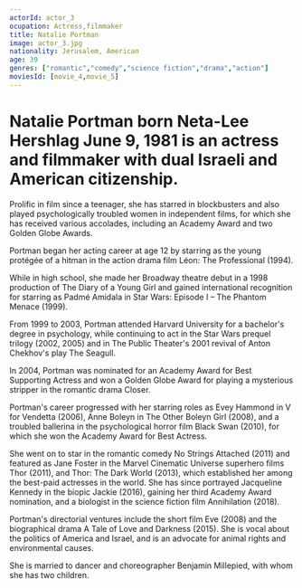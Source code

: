 ```yaml
---
actorId: actor_3
ocupation: Actress,filmmaker
title: Natalie Portman 
image: actor_3.jpg
nationality: Jerusalem, American
age: 39
genres: ["romantic","comedy","science fiction","drama","action"]
moviesId: [movie_4,movie_5]
---
```


# Natalie Portman born Neta-Lee Hershlag June 9, 1981 is an actress and filmmaker with dual Israeli and American citizenship.
Prolific in film since a teenager, she has starred in blockbusters and also played psychologically troubled women in independent films, for which she has received various accolades, including an Academy Award and two Golden Globe Awards.

Portman began her acting career at age 12 by starring as the young protégée of a hitman in the action drama film Léon: The Professional (1994).

While in high school, she made her Broadway theatre debut in a 1998 production of The Diary of a Young Girl and gained international recognition for starring as Padmé Amidala in Star Wars: Episode I – The Phantom Menace (1999). 

From 1999 to 2003, Portman attended Harvard University for a bachelor's degree in psychology, while continuing to act in the Star Wars prequel trilogy (2002, 2005) and in The Public Theater's 2001 revival of Anton Chekhov's play The Seagull.

In 2004, Portman was nominated for an Academy Award for Best Supporting Actress and won a Golden Globe Award for playing a mysterious stripper in the romantic drama Closer.

Portman's career progressed with her starring roles as Evey Hammond in V for Vendetta (2006), Anne Boleyn in The Other Boleyn Girl (2008), and a troubled ballerina in the psychological horror film Black Swan (2010), for which she won the Academy Award for Best Actress.

She went on to star in the romantic comedy No Strings Attached (2011) and featured as Jane Foster in the Marvel Cinematic Universe superhero films Thor (2011), and Thor: The Dark World (2013), which established her among the best-paid actresses in the world. She has since portrayed Jacqueline Kennedy in the biopic Jackie (2016), gaining her third Academy Award nomination, and a biologist in the science fiction film Annihilation (2018).

Portman's directorial ventures include the short film Eve (2008) and the biographical drama A Tale of Love and Darkness (2015). She is vocal about the politics of America and Israel, and is an advocate for animal rights and environmental causes.

She is married to dancer and choreographer Benjamin Millepied, with whom she has two children.
